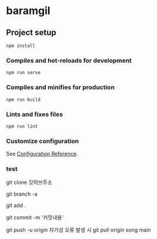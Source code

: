 # baramgil

## Project setup
```
npm install
```

### Compiles and hot-reloads for development
```
npm run serve
```

### Compiles and minifies for production
```
npm run build
```

### Lints and fixes files
```
npm run lint
```

### Customize configuration
See [Configuration Reference](https://cli.vuejs.org/config/).

### test
git clone 깃허브주소

git branch -a

git add .

git commit -m '커밋내용'

git push -u origin 자기성
오류 발생 시
git pull origin song main